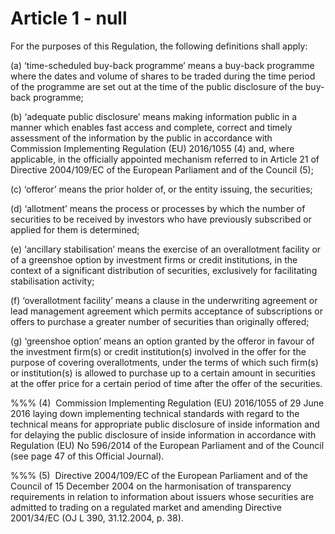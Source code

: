 # Article 1 - null


For the purposes of this Regulation, the following definitions shall apply:

(a) ‘time-scheduled buy-back programme’ means a buy-back programme where the dates and volume of shares to be traded during the time period of the programme are set out at the time of the public disclosure of the buy-back programme;

(b) ‘adequate public disclosure’ means making information public in a manner which enables fast access and complete, correct and timely assessment of the information by the public in accordance with Commission Implementing Regulation (EU) 2016/1055 (4) and, where applicable, in the officially appointed mechanism referred to in Article 21 of Directive 2004/109/EC of the European Parliament and of the Council (5);

(c) ‘offeror’ means the prior holder of, or the entity issuing, the securities;

(d) ‘allotment’ means the process or processes by which the number of securities to be received by investors who have previously subscribed or applied for them is determined;

(e) ‘ancillary stabilisation’ means the exercise of an overallotment facility or of a greenshoe option by investment firms or credit institutions, in the context of a significant distribution of securities, exclusively for facilitating stabilisation activity;

(f) ‘overallotment facility’ means a clause in the underwriting agreement or lead management agreement which permits acceptance of subscriptions or offers to purchase a greater number of securities than originally offered;

(g) ‘greenshoe option’ means an option granted by the offeror in favour of the investment firm(s) or credit institution(s) involved in the offer for the purpose of covering overallotments, under the terms of which such firm(s) or institution(s) is allowed to purchase up to a certain amount in securities at the offer price for a certain period of time after the offer of the securities.

%%% (4)  Commission Implementing Regulation (EU) 2016/1055 of 29 June 2016 laying down implementing technical standards with regard to the technical means for appropriate public disclosure of inside information and for delaying the public disclosure of inside information in accordance with Regulation (EU) No 596/2014 of the European Parliament and of the Council (see page 47 of this Official Journal).

%%% (5)  Directive 2004/109/EC of the European Parliament and of the Council of 15 December 2004 on the harmonisation of transparency requirements in relation to information about issuers whose securities are admitted to trading on a regulated market and amending Directive 2001/34/EC (OJ L 390, 31.12.2004, p. 38).
